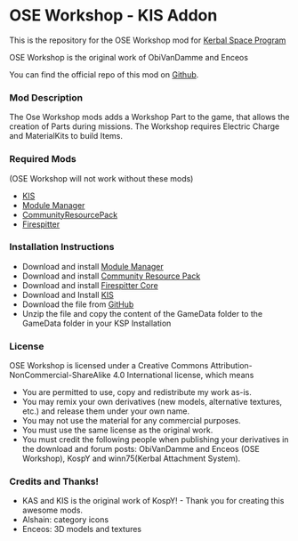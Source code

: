 OSE Workshop - KIS Addon
===

This is the repository for the OSE Workshop mod for [Kerbal Space Program](http://kerbalspaceprogram.com)

OSE Workshop is the original work of ObiVanDamme and Enceos

You can find the official repo of this mod on [Github](http://github.com/ObiVanDamme/Workshop).

### Mod Description
The Ose Workshop mods adds a Workshop Part to the game, that allows the creation of Parts during missions. The Workshop requires Electric Charge and MaterialKits to build Items. 

### Required Mods
(OSE Workshop will not work without these mods)
* [KIS](http://forum.kerbalspaceprogram.com/index.php?/topic/101928-105-kerbal-inventory-system-kis-123/)
* [Module Manager](http://forum.kerbalspaceprogram.com/threads/55219)
* [CommunityResourcePack](http://forum.kerbalspaceprogram.com/index.php?/topic/83007-11)
* [Firespitter](http://forum.kerbalspaceprogram.com/index.php?/topic/22583-firespitter-propeller-plane-and-helicopter-parts-v71-may-5th-for-ksp-10/)

### Installation Instructions
* Download and install [Module Manager](http://forum.kerbalspaceprogram.com/threads/55219)
* Download and install [Community Resource Pack](http://forum.kerbalspaceprogram.com/index.php?/topic/83007-11)
* Download and install [Firespitter Core](http://forum.kerbalspaceprogram.com/index.php?/topic/22583-firespitter-propeller-plane-and-helicopter-parts-v71-may-5th-for-ksp-10/)
* Download and Install [KIS](http://forum.kerbalspaceprogram.com/index.php?/topic/101928-105-kerbal-inventory-system-kis-123/)
* Download the file from [GitHub](https://github.com/obivandamme/Workshop/releases)
* Unzip the file and copy the content of the GameData folder to the GameData folder in your KSP Installation

### License

OSE Workshop is licensed under a Creative Commons Attribution-NonCommercial-ShareAlike 4.0 International license, which means

* You are permitted to use, copy and redistribute my work as-is.
* You may remix your own derivatives (new models, alternative textures, etc.) and release them under your own name.
* You may not use the material for any commercial purposes.
* You must use the same license as the original work.
* You must credit the following people when publishing your derivatives in the download and forum posts: ObiVanDamme and Enceos (OSE Workshop), KospY and winn75(Kerbal Attachment System).

### Credits and Thanks!

* KAS and KIS is the original work of KospY! - Thank you for creating this awesome mods.
* Alshain: category icons
* Enceos: 3D models and textures 
